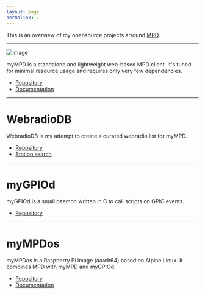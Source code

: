```yaml
---
layout: page
permalink: /
---
```


This is an overview of my opensource projects arround [MPD](https://www.musicpd.org/).

<hr/>

![image](https://jcorporation.github.io/assets/mympd-logo-schriftzug.svg)

myMPD is a standalone and lightweight web-based MPD client. It's tuned for minimal resource usage and requires only very few dependencies.

- [Repository](https://github.com/jcorporation/myMPD)
- [Documentation](https://jcorporation.github.io/myMPD/)

***

# WebradioDB

WebradioDB is my attempt to create a curated webradio list for myMPD.

- [Repository](https://github.com/jcorporation/webradiodb)
- [Station search](https://jcorporation.github.io/webradiodb/)

***

# myGPIOd

myGPIOd is a small daemon written in C to call scripts on GPIO events.

- [Repository](https://github.com/jcorporation/myGPIOd)

***

# myMPDos

myMPDos is a Raspberry Pi image (aarch64) based on Alpine Linux. It combines MPD with myMPD and myGPIOd.

- [Repository](https://github.com/jcorporation/myMPDos)
- [Documentation](https://jcorporation.github.io/myMPDos/)
